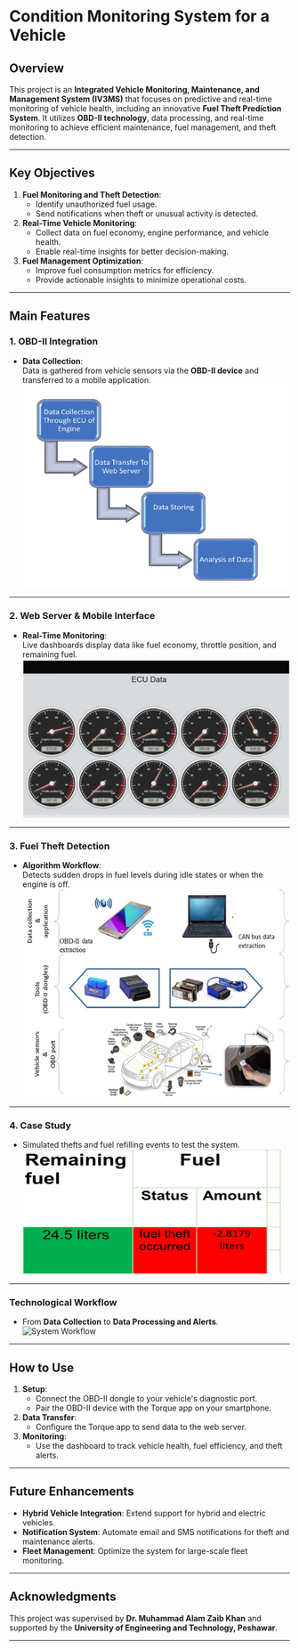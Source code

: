 # Condition Monitoring System for a Vehicle 

## **Overview**
This project is an **Integrated Vehicle Monitoring, Maintenance, and Management System (IV3MS)** that focuses on predictive and real-time monitoring of vehicle health, including an innovative **Fuel Theft Prediction System**. It utilizes **OBD-II technology**, data processing, and real-time monitoring to achieve efficient maintenance, fuel management, and theft detection.

---

## **Key Objectives**
1. **Fuel Monitoring and Theft Detection**:
   - Identify unauthorized fuel usage.
   - Send notifications when theft or unusual activity is detected.
2. **Real-Time Vehicle Monitoring**:
   - Collect data on fuel economy, engine performance, and vehicle health.
   - Enable real-time insights for better decision-making.
3. **Fuel Management Optimization**:
   - Improve fuel consumption metrics for efficiency.
   - Provide actionable insights to minimize operational costs.

---

## **Main Features**

### **1. OBD-II Integration**
- **Data Collection**:  
  Data is gathered from vehicle sensors via the **OBD-II device** and transferred to a mobile application.  
  ![OBD-II Workflow](Stepwise_Procedure.png)

---

### **2. Web Server & Mobile Interface**
- **Real-Time Monitoring**:  
  Live dashboards display data like fuel economy, throttle position, and remaining fuel.  
  ![ECU Dashboard](Website.png)

---

### **3. Fuel Theft Detection**
- **Algorithm Workflow**:  
  Detects sudden drops in fuel levels during idle states or when the engine is off.  
  ![Fuel Theft Detection Flowchart](Algorithm.png)

---

### **4. Case Study**
- Simulated thefts and fuel refilling events to test the system.  
  ![Fuel Theft Case](Result.png)

---

### **Technological Workflow**
- From **Data Collection** to **Data Processing and Alerts**.  
  ![System Workflow](Picture_6.png)

---

## **How to Use**
1. **Setup**:
   - Connect the OBD-II dongle to your vehicle's diagnostic port.
   - Pair the OBD-II device with the Torque app on your smartphone.
2. **Data Transfer**:
   - Configure the Torque app to send data to the web server.
3. **Monitoring**:
   - Use the dashboard to track vehicle health, fuel efficiency, and theft alerts.

---

## **Future Enhancements**
- **Hybrid Vehicle Integration**: Extend support for hybrid and electric vehicles.
- **Notification System**: Automate email and SMS notifications for theft and maintenance alerts.
- **Fleet Management**: Optimize the system for large-scale fleet monitoring.

---

## **Acknowledgments**
This project was supervised by **Dr. Muhammad Alam Zaib Khan** and supported by the **University of Engineering and Technology, Peshawar**.

---
